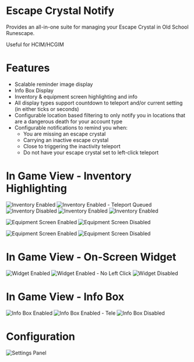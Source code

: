 # Escape Crystal Notify
Provides an all-in-one suite for managing your Escape Crystal in Old School Runescape. 

Useful for HCIM/HCGIM

# Features
- Scalable reminder image display
- Info Box Display
- Inventory & equipment screen highlighting and info
- All display types support countdown to teleport and/or current setting (in either ticks or seconds)
- Configurable location based filtering to only notify you in locations that are a dangerous death for your account type
- Configurable notifications to remind you when:
  - You are missing an escape crystal
  - Carrying an inactive escape crystal
  - Close to triggering the inactivity teleport
  - Do not have your escape crystal set to left-click teleport

# In Game View - Inventory Highlighting
![Inventory Enabled](./resources/images/inventory-enabled-model-fill.png) ![Inventory Enabled - Teleport Queued](./resources/images/inventory-enabled-model-fill-tele.png) ![Inventory Disabled](./resources/images/inventory-disabled-model-fill.png) ![Inventory Enabled](./resources/images/inventory-enabled-background-fill.png) ![Inventory Enabled](./resources/images/inventory-enabled-background-fill-tele.png)

![Equipment Screen Enabled](./resources/images/equipment-screen-enabled-model-fill.png) ![Equipment Screen Disabled](./resources/images/equipment-screen-disabled-model-fill.png)

![Equipment Screen Enabled](./resources/images/equipment-screen-enabled-background-fill.png) ![Equipment Screen Disabled](./resources/images/equipment-screen-disabled-background-fill.png)

# In Game View - On-Screen Widget
![Widget Enabled](./resources/images/widget-enabled.png) ![Widget Enabled - No Left Click](./resources/images/widget-enabled-no-left-click.png) ![Widget Disabled](./resources/images/widget-disabled.png)

# In Game View - Info Box
![Info Box Enabled](./resources/images/info-box-enabled.png) ![Info Box Enabled - Tele](./resources/images/info-box-enabled-tele.png) ![Info Box Disabled](./resources/images/info-box-disabled.png)

# Configuration
![Settings Panel](./resources/images/settings.png)